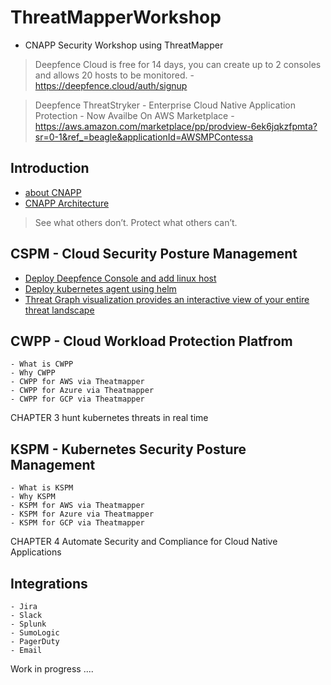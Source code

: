 # ThreatMapperWorkshop
 
- CNAPP Security Workshop using ThreatMapper 

> Deepfence Cloud is free for 14 days, you can create up to 2 consoles and allows 20 hosts to be monitored. - https://deepfence.cloud/auth/signup 


> Deepfence ThreatStryker - Enterprise Cloud Native Application Protection - Now Availbe On AWS Marketplace - https://aws.amazon.com/marketplace/pp/prodview-6ek6jqkzfpmta?sr=0-1&ref_=beagle&applicationId=AWSMPContessa

 
## Introduction
  - [about CNAPP](/Introduction/about-cnapp.md)
  - [CNAPP Architecture](/Introduction/CNAPP-Architecture.md) 


> See what others don’t. Protect what others can’t.

## CSPM - Cloud Security Posture Management
- [Deploy Deepfence Console and add linux host](/CSPM/quickstart-console.md) 
- [Deploy kubernetes agent using helm](/CSPM/Kubernetes-agent.md)
- [Threat Graph visualization provides an interactive view of your entire threat landscape](/CSPM/threatgraph.md)


## CWPP - Cloud Workload Protection Platfrom 
    - What is CWPP
    - Why CWPP
    - CWPP for AWS via Theatmapper 
    - CWPP for Azure via Theatmapper
    - CWPP for GCP via Theatmapper

CHAPTER 3 
hunt kubernetes threats in real time 

## KSPM - Kubernetes Security Posture Management
    - What is KSPM
    - Why KSPM
    - KSPM for AWS via Theatmapper 
    - KSPM for Azure via Theatmapper
    - KSPM for GCP via Theatmapper
    
CHAPTER 4 
Automate Security and Compliance for Cloud Native Applications    
## Integrations 
    - Jira
    - Slack
    - Splunk
    - SumoLogic
    - PagerDuty
    - Email



Work in progress .... 


 